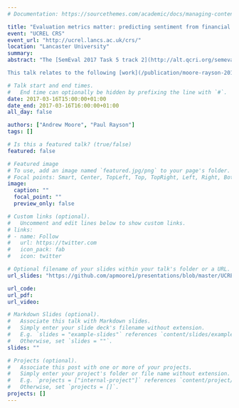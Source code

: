 ```yaml
---
# Documentation: https://sourcethemes.com/academic/docs/managing-content/

title: "Evaluation metrics matter: predicting sentiment from financial news headlines"
event: "UCREL CRS"
event_url: "http://ucrel.lancs.ac.uk/crs/"
location: "Lancaster University"
summary:
abstract: "The [SemEval 2017 Task 5 track 2](http://alt.qcri.org/semeval2017/task5/) competition this year was to predict the sentiment with respect to a company in financial news headlines. We came 5th out of 45 competitors using a Bi-Directional Long Short-Term Memory (LSTM) deep learning model. We describe this approach and how we practically implemented it and the other methods we attempted. We describe the experience of participating in the event and how the evaluation metric used to evaluate the models should reflect the real world problem being solved. This talk we hope will be interesting to all wanting to see how easy it is now to implement deep learning models and how we can learn from others mistakes with regards to setting up an evaluation task to solve a real world problem.\n

This talk relates to the following [work](/publication/moore-rayson-2017-lancaster/)."

# Talk start and end times.
#   End time can optionally be hidden by prefixing the line with `#`.
date: 2017-03-16T15:00:00+01:00
date_end: 2017-03-16T16:00:00+01:00
all_day: false

authors: ["Andrew Moore", "Paul Rayson"]
tags: []

# Is this a featured talk? (true/false)
featured: false

# Featured image
# To use, add an image named `featured.jpg/png` to your page's folder. 
# Focal points: Smart, Center, TopLeft, Top, TopRight, Left, Right, BottomLeft, Bottom, BottomRight.
image:
  caption: ""
  focal_point: ""
  preview_only: false

# Custom links (optional).
#   Uncomment and edit lines below to show custom links.
# links:
# - name: Follow
#   url: https://twitter.com
#   icon_pack: fab
#   icon: twitter

# Optional filename of your slides within your talk's folder or a URL.
url_slides: "https://github.com/apmoore1/presentations/blob/master/UCREL%20Eval%20Metrics/slides.pdf"

url_code:
url_pdf:
url_video:

# Markdown Slides (optional).
#   Associate this talk with Markdown slides.
#   Simply enter your slide deck's filename without extension.
#   E.g. `slides = "example-slides"` references `content/slides/example-slides.md`.
#   Otherwise, set `slides = ""`.
slides: ""

# Projects (optional).
#   Associate this post with one or more of your projects.
#   Simply enter your project's folder or file name without extension.
#   E.g. `projects = ["internal-project"]` references `content/project/deep-learning/index.md`.
#   Otherwise, set `projects = []`.
projects: []
---
```

